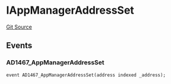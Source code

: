 # IAppManagerAddressSet
[Git Source](https://github.com/thrackle-io/tron/blob/759037970009f24ec0ac5995bf26019f0b6997be/src/common/IEvents.sol)


## Events
### AD1467_AppManagerAddressSet

```solidity
event AD1467_AppManagerAddressSet(address indexed _address);
```

